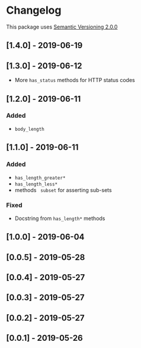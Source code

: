 # Changelog

This package uses [Semantic Versioning 2.0.0](https://semver.org/spec/v2.0.0.html)

## [1.4.0] - 2019-06-19

## [1.3.0] - 2019-06-12
- More `has_status` methods for HTTP status codes

## [1.2.0] - 2019-06-11
### Added
- `body_length`

## [1.1.0] - 2019-06-11
### Added
- `has_length_greater*`
- `has_length_less*`
- methods `
subset` for asserting sub-sets

### Fixed
- Docstring from `has_length*` methods

## [1.0.0] - 2019-06-04
## [0.0.5] - 2019-05-28
## [0.0.4] - 2019-05-27
## [0.0.3] - 2019-05-27
## [0.0.2] - 2019-05-27
## [0.0.1] - 2019-05-26
